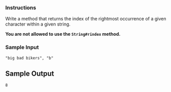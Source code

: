 ### Instructions

Write a method that returns the index of the rightmost occurrence of a given
character within a given string.

**You are not allowed to use the `String#rindex` method.**

### Sample Input

```no-highlight
"big bad bikers", "b"
```

## Sample Output

```no-highlight
8
```
